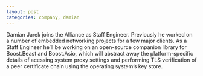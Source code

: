 ```yaml
---
layout: post
categories: company, damian
---
```

Damian Jarek joins the Alliance as Staff Engineer. Previously he worked on a
number of embedded networking projects for a few major clients. As a Staff
Engineer he’ll be working on an open-source companion library for Boost.Beast
and Boost.Asio, which will abstract away the platform-specific details of
acessing system proxy settings and performing TLS verification of a peer
certificate chain using the operating system’s key store.
